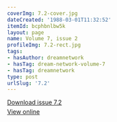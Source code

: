 ```yaml
---
coverImg: 7.2-cover.jpg
dateCreated: '1988-03-01T11:32:52'
itemId: bcphbnlbw5k
layout: page
name: Volume 7, issue 2
profileImg: 7.2-rect.jpg
tags:
- hasAuthor: dreamnetwork
- hasTag: dream-network-volume-7
- hasTag: dreamnetwork
type: post
urlSlug: '7.2'
---
```

<p style="margin-block-end: 5px; margin-block-start: 5px;"><a href="../files/pdfs/Volume_7/7.2-Dream-Network-Bulletin_Volume-7-Number-2.pdf" download="">Download issue 7.2</a></p><p style="margin-block-end: 5px; margin-block-start: 5px;"><a href="../files/pdfs/Volume_7/7.2-Dream-Network-Bulletin_Volume-7-Number-2.pdf">View online</a></p>
